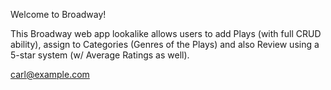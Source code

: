 Welcome to Broadway!

This Broadway web app lookalike allows users to add Plays (with full CRUD ability), assign to Categories (Genres of the Plays) and also Review using a 5-star system (w/ Average Ratings as well).










carl@example.com
